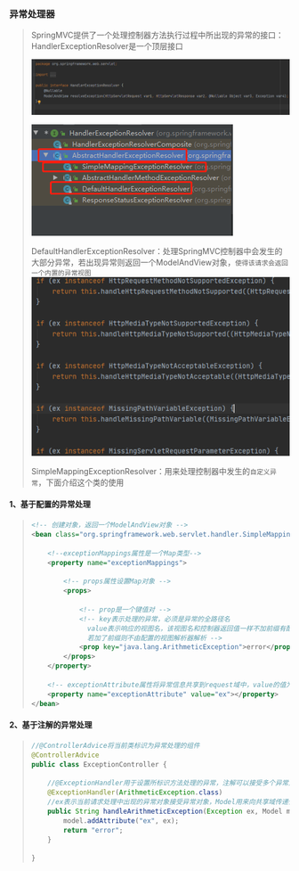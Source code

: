 ### 异常处理器

> SpringMVC提供了一个处理控制器方法执行过程中所出现的异常的接口：HandlerExceptionResolver是一个顶层接口
>
> ![image-20210911162116213](image/image-20210911162116213.png)
>
> ![image-20210911162052982](image/image-20210911162052982.png)
>
> DefaultHandlerExceptionResolver：处理SpringMVC控制器中会发生的大部分异常，若出现异常则返回一个ModelAndView对象，`使得该请求会返回一个内置的异常视图`
> ![image-20210911162304831](image/image-20210911162304831.png)
>
> SimpleMappingExceptionResolver：用来处理控制器中发生的`自定义异常`，下面介绍这个类的使用

#### 1、基于配置的异常处理

> ```xml
> <!-- 创建对象，返回一个ModelAndView对象 -->
> <bean class="org.springframework.web.servlet.handler.SimpleMappingExceptionResolver">
>     
>     <!--exceptionMappings属性是一个Map类型-->
>     <property name="exceptionMappings">
>         
>         <!-- props属性设置Map对象 -->
>         <props>
>             
>             <!-- prop是一个键值对 -->
>             <!-- key表示处理的异常，必须是异常的全路径名
> 				value表示响应的视图名，该视图名和控制器返回值一样不加前缀有配置的视图解析器解析，
> 				若加了前缀则不由配置的视图解析器解析 -->
>             <prop key="java.lang.ArithmeticException">error</prop>
>         </props>
>     </property> 
>     
>     <!-- exceptionAttribute属性将异常信息共享到request域中，value的值为视图中的索引名 -->
>     <property name="exceptionAttribute" value="ex"></property>
> </bean>
> ```

#### 2、基于注解的异常处理

> ```java
> //@ControllerAdvice将当前类标识为异常处理的组件
> @ControllerAdvice
> public class ExceptionController {
> 
>     //@ExceptionHandler用于设置所标识方法处理的异常，注解可以接受多个异常对象以数组形式
>     @ExceptionHandler(ArithmeticException.class)
>     //ex表示当前请求处理中出现的异常对象接受异常对象，Model用来向共享域传递信息
>     public String handleArithmeticException(Exception ex, Model model){
>         model.addAttribute("ex", ex);
>         return "error";
>     }
> 
> }
> ```


